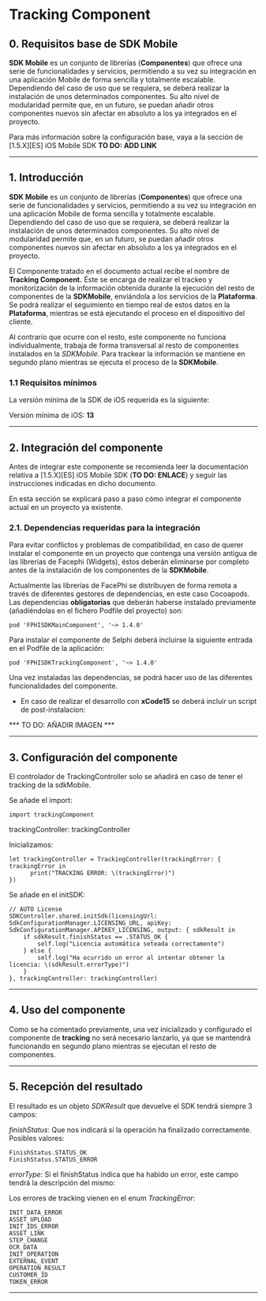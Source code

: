 # Tracking Component

## 0. Requisitos base de SDK Mobile
 
**SDK Mobile** es un conjunto de librerías (**Componentes**) que ofrece una serie de funcionalidades y servicios, permitiendo a su vez su integración en una aplicación Mobile de forma sencilla y totalmente escalable. Dependiendo del caso de uso que se requiera, se deberá realizar la instalación de unos determinados componentes. Su alto nivel de modularidad permite que, en un futuro, se puedan añadir otros componentes nuevos sin afectar en absoluto a los ya integrados en el proyecto.

Para más información sobre la configuración base, vaya a la sección de [1.5.X][ES] iOS Mobile SDK **TO DO: ADD LINK** 

---

## 1. Introducción

**SDK Mobile** es un conjunto de librerías (**Componentes**) que ofrece una serie de funcionalidades y servicios, permitiendo a su vez su integración en una aplicación Mobile de forma sencilla y totalmente escalable. Dependiendo del caso de uso que se requiera, se deberá realizar la instalación de unos determinados componentes. Su alto nivel de modularidad permite que, en un futuro, se puedan añadir otros componentes nuevos sin afectar en absoluto a los ya integrados en el proyecto.

El Componente tratado en el documento actual recibe el nombre de **Tracking Component.** Éste se encarga de realizar el trackeo y monitorización de la información obtenida durante la ejecución del resto de componentes de la **SDKMobile**, enviándola a los servicios de la **Plataforma**. Se podrá realizar el seguimiento en tiempo real de estos datos en la **Plataforma**, mientras se está ejecutando el proceso en el dispositivo del cliente.

Al contrario que ocurre con el resto, este componente no funciona individualmente, trabaja de forma transversal al resto de componentes instalados en la *SDKMobile*. Para trackear la información se mantiene en segundo plano mientras se ejecuta el proceso de la **SDKMobile**.


### 1.1 Requisitos mínimos
La versión mínima de la SDK de iOS requerida es la siguiente:

Versión mínima de iOS: **13**

---

## 2. Integración del componente
 

Antes de integrar este componente se recomienda leer la documentación relativa a [1.5.X][ES] iOS Mobile SDK (**TO DO: ENLACE**) y seguir las instrucciones indicadas en dicho documento.

En esta sección se explicará paso a paso cómo integrar el componente actual en un proyecto ya existente.

### 2.1. Dependencias requeridas para la integración
Para evitar conflictos y problemas de compatibilidad, en caso de querer instalar el componente en un proyecto que contenga una versión antigua de las librerías de Facephi (Widgets), éstos deberán eliminarse por completo antes de la instalación de los componentes de la **SDKMobile**.

Actualmente las librerías de FacePhi se distribuyen de forma remota a través de diferentes gestores de dependencias, en este caso Cocoapods. Las dependencias **obligatorias** que deberán haberse instalado previamente (añadiéndolas en el fichero Podfile del proyecto) son:

```
pod 'FPHISDKMainComponent', '~> 1.4.0'
```

Para instalar el componente de Selphi deberá incluirse la siguiente entrada en el Podfile de la aplicación:

```
pod 'FPHISDKTrackingComponent', '~> 1.4.0'
```

Una vez instaladas las dependencias, se podrá hacer uso de las diferentes funcionalidades del componente.

- En caso de realizar el desarrollo con **xCode15** se deberá incluir un script de post-instalacion:

*** TO DO: AÑADIR IMAGEN ***

---

## 3. Configuración del componente

El controlador de TrackingController solo se añadirá en caso de tener el tracking de la sdkMobile.

Se añade el import:

```
import trackingComponent
```

trackingController: trackingController

Inicializamos:

```
let trackingController = TrackingController(trackingError: { trackingError in
      print("TRACKING ERROR: \(trackingError)")
})
```
Se añade en el initSDK:

```
// AUTO License
SDKController.shared.initSdk(licensingUrl: SdkConfigurationManager.LICENSING_URL, apiKey: SdkConfigurationManager.APIKEY_LICENSING, output: { sdkResult in
    if sdkResult.finishStatus == .STATUS_OK {
        self.log("Licencia automática seteada correctamente")
    } else {
        self.log("Ha ocurrido un error al intentar obtener la licencia: \(sdkResult.errorType)")
    }
}, trackingController: trackingController)
```


---

## 4. Uso del componente
Como se ha comentado previamente, una vez inicializado y configurado el
componente de **tracking** no será necesario lanzarlo, ya que se
mantendrá funcionando en segundo plano mientras se ejecutan el resto de
componentes.


---


## 5. Recepción del resultado

El resultado es un objeto *SDKResult* que devuelve el SDK tendrá siempre 3 campos:

*finishStatus*: Que nos indicará si la operación ha finalizado correctamente. Posibles valores:
```
FinishStatus.STATUS_OK
FinishStatus.STATUS_ERROR
```
*errorType*: Si el finishStatus indica que ha habido un error, este campo tendrá la descripción del mismo:

Los errores de tracking vienen en el enum *TrackingError*:

```
INIT_DATA_ERROR
ASSET_UPLOAD
INIT_IDS_ERROR
ASSET_LINK
STEP_CHANGE
OCR_DATA
INIT_OPERATION
EXTERNAL_EVENT
OPERATION_RESULT
CUSTOMER_ID
TOKEN_ERROR
```
---
